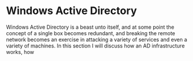 # Windows Active Directory

Windows Active Directory is a beast unto itself, and at some point the concept of a single box becomes redundant, and breaking the remote network becomes an exercise in attacking a variety of services and even a variety of machines.  In this section I will discuss how an AD infrastructure works, how 

